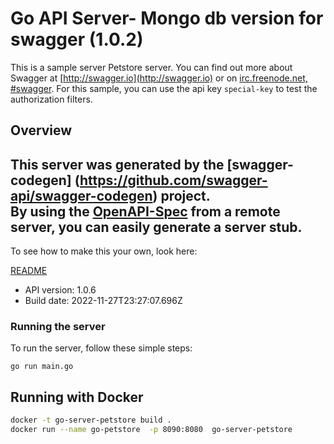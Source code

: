 # Go API Server- Mongo db version for swagger (1.0.2)


This is a sample server Petstore server.  You can find out more about Swagger at [http://swagger.io](http://swagger.io) or on [irc.freenode.net, #swagger](http://swagger.io/irc/).  For this sample, you can use the api key `special-key` to test the authorization filters.

## Overview
This server was generated by the [swagger-codegen]
(https://github.com/swagger-api/swagger-codegen) project.  
By using the [OpenAPI-Spec](https://github.com/OAI/OpenAPI-Specification) from a remote server, you can easily generate a server stub.  
-

To see how to make this your own, look here:

[README](https://github.com/swagger-api/swagger-codegen/blob/master/README.md)

- API version: 1.0.6
- Build date: 2022-11-27T23:27:07.696Z


### Running the server
To run the server, follow these simple steps:

```
go run main.go
```
## Running with Docker

``` sh
docker -t go-server-petstore build .
docker run --name go-petstore  -p 8090:8080  go-server-petstore
```

